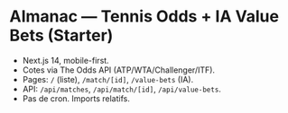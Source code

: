 # AImanac — Tennis Odds + IA Value Bets (Starter)
- Next.js 14, mobile-first.
- Cotes via The Odds API (ATP/WTA/Challenger/ITF).
- Pages: `/` (liste), `/match/[id]`, `/value-bets` (IA).
- API: `/api/matches`, `/api/match/[id]`, `/api/value-bets`.
- Pas de cron. Imports relatifs.
